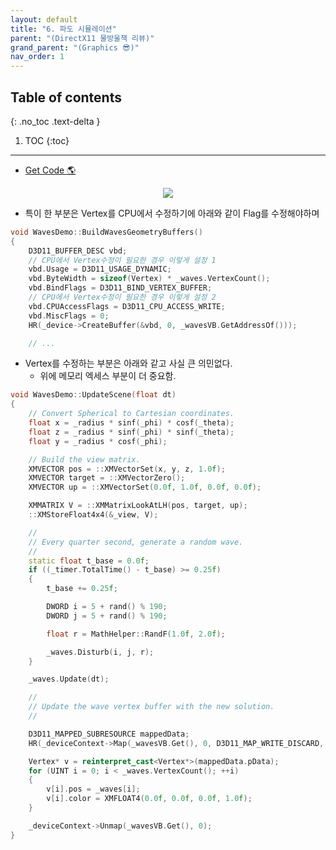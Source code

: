 ```yaml
---
layout: default
title: "6. 파도 시뮬레이션"
parent: "(DirectX11 물방울책 리뷰)"
grand_parent: "(Graphics 😎)"
nav_order: 1
---
```


## Table of contents
{: .no_toc .text-delta }

1. TOC
{:toc}

---

* [Get Code 🌎](https://github.com/Arthur880708/DirectX11-3d-tutorials/tree/10)

<p align="center">
  <img src="https://taehyungs-programming-blog.github.io/blog/assets/images/graphics/bb/bb-6-1.png"/>
</p>

* 특이 한 부분은 Vertex를 CPU에서 수정하기에 아래와 같이 Flag를 수정해야하며

```cpp
void WavesDemo::BuildWavesGeometryBuffers()
{
	D3D11_BUFFER_DESC vbd;
    // CPU에서 Vertex수정이 필요한 경우 이렇게 설정 1
	vbd.Usage = D3D11_USAGE_DYNAMIC;
	vbd.ByteWidth = sizeof(Vertex) * _waves.VertexCount();
	vbd.BindFlags = D3D11_BIND_VERTEX_BUFFER;
    // CPU에서 Vertex수정이 필요한 경우 이렇게 설정 2
	vbd.CPUAccessFlags = D3D11_CPU_ACCESS_WRITE;
	vbd.MiscFlags = 0;
	HR(_device->CreateBuffer(&vbd, 0, _wavesVB.GetAddressOf()));

    // ...
```

* Vertex를 수정하는 부분은 아래와 같고 사실 큰 의민없다.
    * 위에 메모리 엑세스 부분이 더 중요함.

```cpp
void WavesDemo::UpdateScene(float dt)
{
	// Convert Spherical to Cartesian coordinates.
	float x = _radius * sinf(_phi) * cosf(_theta);
	float z = _radius * sinf(_phi) * sinf(_theta);
	float y = _radius * cosf(_phi);

	// Build the view matrix.
	XMVECTOR pos = ::XMVectorSet(x, y, z, 1.0f);
	XMVECTOR target = ::XMVectorZero();
	XMVECTOR up = ::XMVectorSet(0.0f, 1.0f, 0.0f, 0.0f);

	XMMATRIX V = ::XMMatrixLookAtLH(pos, target, up);
	::XMStoreFloat4x4(&_view, V);

	//
	// Every quarter second, generate a random wave.
	//
	static float t_base = 0.0f;
	if ((_timer.TotalTime() - t_base) >= 0.25f)
	{
		t_base += 0.25f;

		DWORD i = 5 + rand() % 190;
		DWORD j = 5 + rand() % 190;

		float r = MathHelper::RandF(1.0f, 2.0f);

		_waves.Disturb(i, j, r);
	}

	_waves.Update(dt);

	//
	// Update the wave vertex buffer with the new solution.
	//

	D3D11_MAPPED_SUBRESOURCE mappedData;
	HR(_deviceContext->Map(_wavesVB.Get(), 0, D3D11_MAP_WRITE_DISCARD, 0, &mappedData));

	Vertex* v = reinterpret_cast<Vertex*>(mappedData.pData);
	for (UINT i = 0; i < _waves.VertexCount(); ++i)
	{
		v[i].pos = _waves[i];
		v[i].color = XMFLOAT4(0.0f, 0.0f, 0.0f, 1.0f);
	}

	_deviceContext->Unmap(_wavesVB.Get(), 0);
}
```